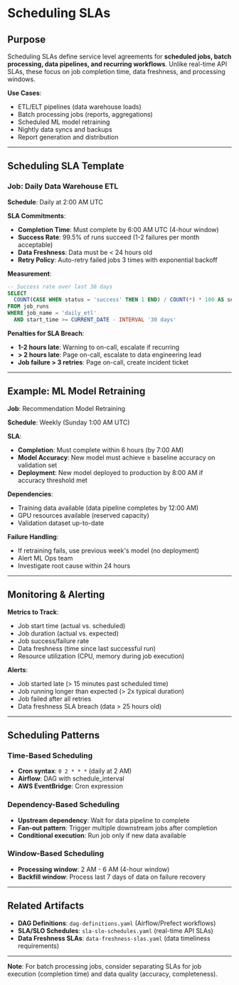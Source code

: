 # Scheduling SLAs
<!-- See also: artifact_descriptions/scheduling-slas.md for complete guidance -->

## Purpose

Scheduling SLAs define service level agreements for **scheduled jobs, batch processing, data pipelines, and recurring workflows**. Unlike real-time API SLAs, these focus on job completion time, data freshness, and processing windows.

**Use Cases**:
- ETL/ELT pipelines (data warehouse loads)
- Batch processing jobs (reports, aggregations)
- Scheduled ML model retraining
- Nightly data syncs and backups
- Report generation and distribution

---

## Scheduling SLA Template

### Job: Daily Data Warehouse ETL

**Schedule**: Daily at 2:00 AM UTC

**SLA Commitments**:
- **Completion Time**: Must complete by 6:00 AM UTC (4-hour window)
- **Success Rate**: 99.5% of runs succeed (1-2 failures per month acceptable)
- **Data Freshness**: Data must be < 24 hours old
- **Retry Policy**: Auto-retry failed jobs 3 times with exponential backoff

**Measurement**:
```sql
-- Success rate over last 30 days
SELECT 
  COUNT(CASE WHEN status = 'success' THEN 1 END) / COUNT(*) * 100 AS success_rate
FROM job_runs
WHERE job_name = 'daily_etl'
  AND start_time >= CURRENT_DATE - INTERVAL '30 days'
```

**Penalties for SLA Breach**:
- **1-2 hours late**: Warning to on-call, escalate if recurring
- **> 2 hours late**: Page on-call, escalate to data engineering lead
- **Job failure > 3 retries**: Page on-call, create incident ticket

---

## Example: ML Model Retraining

**Job**: Recommendation Model Retraining

**Schedule**: Weekly (Sunday 1:00 AM UTC)

**SLA**:
- **Completion**: Must complete within 6 hours (by 7:00 AM)
- **Model Accuracy**: New model must achieve ≥ baseline accuracy on validation set
- **Deployment**: New model deployed to production by 8:00 AM if accuracy threshold met

**Dependencies**:
- Training data available (data pipeline completes by 12:00 AM)
- GPU resources available (reserved capacity)
- Validation dataset up-to-date

**Failure Handling**:
- If retraining fails, use previous week's model (no deployment)
- Alert ML Ops team
- Investigate root cause within 24 hours

---

## Monitoring & Alerting

**Metrics to Track**:
- Job start time (actual vs. scheduled)
- Job duration (actual vs. expected)
- Job success/failure rate
- Data freshness (time since last successful run)
- Resource utilization (CPU, memory during job execution)

**Alerts**:
- Job started late (> 15 minutes past scheduled time)
- Job running longer than expected (> 2x typical duration)
- Job failed after all retries
- Data freshness SLA breach (data > 25 hours old)

---

## Scheduling Patterns

### Time-Based Scheduling
- **Cron syntax**: `0 2 * * *` (daily at 2 AM)
- **Airflow**: DAG with schedule_interval
- **AWS EventBridge**: Cron expression

### Dependency-Based Scheduling
- **Upstream dependency**: Wait for data pipeline to complete
- **Fan-out pattern**: Trigger multiple downstream jobs after completion
- **Conditional execution**: Run job only if new data available

### Window-Based Scheduling
- **Processing window**: 2 AM - 6 AM (4-hour window)
- **Backfill window**: Process last 7 days of data on failure recovery

---

## Related Artifacts

- **DAG Definitions**: `dag-definitions.yaml` (Airflow/Prefect workflows)
- **SLA/SLO Schedules**: `sla-slo-schedules.yaml` (real-time API SLAs)
- **Data Freshness SLAs**: `data-freshness-slas.yaml` (data timeliness requirements)

---

**Note**: For batch processing jobs, consider separating SLAs for job execution (completion time) and data quality (accuracy, completeness).

